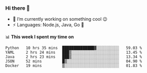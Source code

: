 ### Hi there 👋

<!--
**nodejh/nodejh** is a ✨ _special_ ✨ repository because its `README.md` (this file) appears on your GitHub profile.

Here are some ideas to get you started:

- 🔭 I’m currently working on ...
- 🌱 I’m currently learning ...
- 👯 I’m looking to collaborate on ...
- 🤔 I’m looking for help with ...
- 💬 Ask me about ...
- 📫 How to reach me: ...
- 😄 Pronouns: ...
- ⚡ Fun fact: ...
-->

- 🔭 I’m currently working on something cool :wink:
- ⚡ Languages: Node.js, Java, Go :thought_balloon:

📊 **This week I spent my time on**

<!--START_SECTION:waka-->
```text
Python   10 hrs 35 mins  ██████████████▓░░░░░░░░░░   59.03 % 
YAML     2 hrs 24 mins   ███▒░░░░░░░░░░░░░░░░░░░░░   13.45 % 
Java     2 hrs 23 mins   ███▒░░░░░░░░░░░░░░░░░░░░░   13.34 % 
JSON     52 mins         █▒░░░░░░░░░░░░░░░░░░░░░░░   04.90 % 
Docker   19 mins         ▒░░░░░░░░░░░░░░░░░░░░░░░░   01.83 % 
```
<!--END_SECTION:waka-->


<!--
:traffic_light: **Visitors**

![visitors](https://visitor-badge.glitch.me/badge?page_id=nodejh.nodejh)
-->
